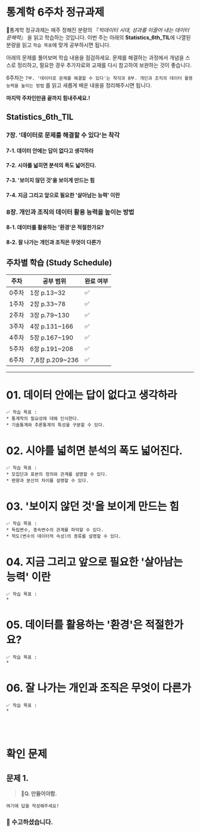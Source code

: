 # 통계학 6주차 정규과제

📌통계학 정규과제는 매주 정해진 분량의 『*빅데이터 시대, 성과를 이끌어 내는 데이터 문해력*』 을 읽고 학습하는 것입니다. 이번 주는 아래의 **Statistics_6th_TIL**에 나열된 분량을 읽고 `학습 목표`에 맞게 공부하시면 됩니다.

아래의 문제를 풀어보며 학습 내용을 점검하세요. 문제를 해결하는 과정에서 개념을 스스로 정리하고, 필요한 경우 추가자료와 교재를 다시 참고하여 보완하는 것이 좋습니다.

6주차는 `7부. '데이터로 문제를 해결할 수 있다'는 착각과 8부. 개인과 조직의 데이터 활용 능력을 높이는 방법` 를 읽고 새롭게 배운 내용을 정리해주시면 됩니다.

**마지막 주차인만큼 끝까지 힘내주세요.!**


## Statistics_6th_TIL

### 7장. '데이터로 문제를 해결할 수 있다'는 착각

#### 7-1. 데이터 안에는 답이 없다고 생각하라

#### 7-2. 시야를 넓히면 분석의 폭도 넓어진다. 

#### 7-3. '보이지 않던 것'을 보이게 만드는 힘

#### 7-4. 지금 그리고 앞으로 필요한 '살아남는 능력' 이란



### 8장. 개인과 조직의 데이터 활용 능력을 높이는 방법

#### 8-1. 데이터를 활용하는 '환경'은 적절한가요?

#### 8-2. 잘 나가는 개인과 조직은 무엇이 다른가





## 주차별 학습 (Study Schedule)

| 주차  | 공부 범위       | 완료 여부 |
| ----- | --------------- | --------- |
| 0주차 | 1장 p.13~32     | ✅         |
| 1주차 | 2장 p.33~78     | ✅         |
| 2주차 | 3장 p.79~130    | ✅         |
| 3주차 | 4장 p.131~166   | ✅         |
| 4주차 | 5장 p.167~190   | ✅         |
| 5주차 | 6장 p.191~208   | ✅         |
| 6주차 | 7,8장 p.209~236 | ✅         |

<!-- 여기까진 그대로 둬 주세요-->



---

# 01. 데이터 안에는 답이 없다고 생각하라

```
✅ 학습 목표 :
* 통계학의 필요성에 대해 인식한다.
* 기술통계와 추론통계의 특성을 구분할 수 있다.
```

<!-- 새롭게 배운 내용을 자유롭게 정리해주세요.-->




# 02. 시야를 넓히면 분석의 폭도 넓어진다.

```
✅ 학습 목표 :
* 모집단과 표본의 정의와 관계를 설명할 수 있다.
* 편향과 분산의 차이를 설명할 수 있다.
```

<!-- 새롭게 배운 내용을 자유롭게 정리해주세요.-->




# 03. '보이지 않던 것'을 보이게 만드는 힘

```
✅ 학습 목표 :
* 독립변수, 종속변수의 관계를 파악할 수 있다.
* 척도(변수의 데이터적 속성)의 종류를 설명할 수 있다.
```

<!-- 새롭게 배운 내용을 자유롭게 정리해주세요.-->



# 04. 지금 그리고 앞으로 필요한 '살아남는 능력' 이란

~~~
✅ 학습 목표 :
* 
~~~

<!-- 새롭게 배운 내용을 자유롭게 정리해주세요.-->



# 05. 데이터를 활용하는 '환경'은 적절한가요?

~~~
✅ 학습 목표 :
* 
~~~

<!-- 새롭게 배운 내용을 자유롭게 정리해주세요.-->



# 06. 잘 나가는 개인과 조직은 무엇이 다른가

~~~
✅ 학습 목표 :
* 
~~~

<!-- 새롭게 배운 내용을 자유롭게 정리해주세요.-->



<br>
<br>

# 확인 문제

## 문제 1.

> **🧚Q. 만들어야함.**





<!--학습한 개념을 활용하여 자유롭게 설명해 보세요. 구체적인 예시를 들어 설명하면 더욱 좋습니다.-->

```
여기에 답을 작성해주세요!
```

### 🎉 수고하셨습니다.